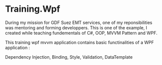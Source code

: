 Training.Wpf
============
During my mission for GDF Suez EMT services, one of my reponsibilities was mentoring and forming developpers. 
This is one of the example, I created while teaching fundementals of C#, OOP, MVVM Pattern and WPF.

This training wpf mvvm application contains basic functinalities of a WPF application :

Dependency Injection, Binding, Style, Validation, DataTemplate

